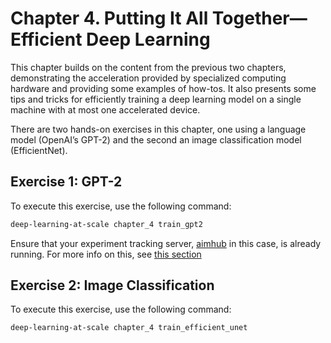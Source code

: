 # Chapter 4. Putting It All Together—Efficient Deep Learning

This chapter builds on the content from the previous two chapters, demonstrating the acceleration provided by specialized computing hardware and providing some examples of how-tos. It also presents some tips and tricks for efficiently training a deep learning model on a single machine with at most one accelerated device.

There are two hands-on exercises in this chapter, one using a language model (OpenAI’s GPT-2) and the second an image classification model (EfficientNet).

## Exercise 1: GPT-2

To execute this exercise, use the following command:

```bash
deep-learning-at-scale chapter_4 train_gpt2
```

Ensure that your experiment tracking server, [aimhub](https://github.com/aimhubio/aim) in this case, is already running. For more info on this, see [this section](../../README.md#setting-up-for-experiment-tracking-with-aimhub)

## Exercise 2: Image Classification

To execute this exercise, use the following command:

```bash
deep-learning-at-scale chapter_4 train_efficient_unet
```